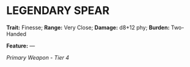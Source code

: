 ﻿# LEGENDARY SPEAR

**Trait:** Finesse; **Range:** Very Close; **Damage:** d8+12 phy; **Burden:** Two-Handed

**Feature:** —

*Primary Weapon - Tier 4*
